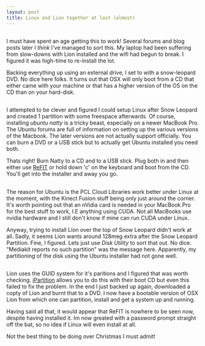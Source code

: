 ```yaml
---
layout: post
title: Linux and Lion together at last (almost)
---
```

##
I must have spent an age getting this to work! Several forums and blog posts later I *think* I've managed to sort this. My laptop had been suffering from slow-downs with Lion installed and the wifi had begun to break. I figured it was high-time to re-install the lot. 

Backing everything up using an external drive, I set to with a snow-leopard DVD. No dice here folks. It turns out that OSX will only boot from a CD that either came with your machine or that has a higher version of the OS on the CD than on your hard-disk. 
##
I attempted to be clever and figured I could setup Linux after Snow Leopard and created 1 partition with some freespace afterwards. Of course, installing *ubuntu natty* is a tricky beast, especially on a newer MacBook Pro. The Ubuntu forums are full of information on setting up the various versions of the Macbook. The later versions are not actually support officially. You can burn a DVD or a USB stick but to actually get Ubuntu installed you need both.

Thats right! Burn Natty to a CD and to a USB stick. Plug both in and then either use [ReFIT](http://refit.sourceforge.net/) or hold down 'c' on the keyboard and boot from the CD. You'll get into the installer and away you go.
##
The reason for Ubuntu is the PCL Cloud Libraries work better under Linux at the moment, with the Kinect Fusion stuff being only just around the corner. It's worth pointing out that an nVidia card is needed in your MacBook Pro for the best stuff to work, I.E anything using CUDA. Not all MacBooks use nvidia hardware and I still don't know if mine can run CUDA under Linux.

Anyway, trying to install Lion over the top of Snow Leopard didn't work at all. Sadly, it seems Lion wants around 128meg extra after the Snow Leopard Partition. Fine, I figured. Lets just use *Disk Utility* to sort that out. No dice. "Mediakit reports no such partition" was the message here. Apparently, my partitioning of the disk using the Ubuntu installer had not gone well. 
##
Lion uses the GUID system for it's paritions and I figured that was worth checking. [iPartition](http://www.ipartition.com) allows you to do this with their boot CD but even this failed to fix the problem. In the end I just backed up again, downloaded a copty of Lion and burnt that to a DVD. I now have a bootable version of OSX Lion from which one can partition, install and get a system up and running. 

Having said all that, it would appear that ReFIT is nowhere to be seen now, despite having installed it. Im now greated with a password prompt straight off the bat, so no idea if Linux will even install at all. 

Not the best thing to be doing over Christmas I must admit! 
